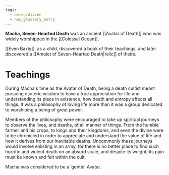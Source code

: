 ```yaml
---
tags:
  - being/divine
  - has_glossary_entry
---
```

**Macha, Seven-Hearted Death** was an ancient [[Avatar of Death]] who was widely worshipped in the [[Colossal Ocean]].

[[Even Baxly]], as a child, discovered a book of their teachings, and later discovered a [[Amulet of Seven-Hearted Death|relic]] of theirs.

# Teachings
During Macha's time as the Avatar of Death, being a death cultist meant pursuing esoteric wisdom to have a true appreciation for life and understanding its place in existence, how death and entropy affects all things. It was a philosophy of loving life more than it was a group dedicated to worshiping a being of great power.

Members of the philosophy were encouraged to take up spiritual journeys to observe the lives, and deaths, of all manner of things. From the humble farmer and his crops, to kings and their kingdoms, and even the divine were to be chronicled in order to appreciate and understand the value of life and how it derives from our inevitable deaths. Uncommonly these journeys would involve enlisting in an army, for there is no better place to find such horrific and violent death on an absurd scale, and despite its weight; its pain must be known and felt within the cult.

Macha was considered to be a ‘gentle' Avatar.